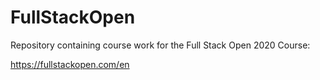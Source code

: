 # FullStackOpen
Repository containing course work for the Full Stack Open 2020 Course:

https://fullstackopen.com/en
